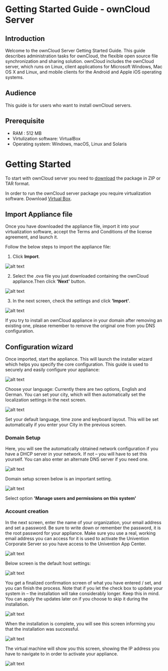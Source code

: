 # Getting Started Guide - ownCloud Server
## Introduction
Welcome to the ownCloud Server Getting Started Guide. This guide describes administration tasks for ownCloud, the flexible open source file synchronization and sharing solution.  ownCloud includes the ownCloud server, which runs on Linux, client applications for Microsoft Windows, Mac OS X and Linux, and mobile clients for the Android and
Apple iOS operating systems.


## Audience
This guide is for users who want to install ownCloud servers. 

## Prerequisite
- RAM : 512 MB
- Virtulization software: VirtualBox
- Operating system: Windows, macOS, Linux and Solaris





# Getting Started
To start with ownCloud server you need to [download](https://owncloud.com/download-server/) the package in ZIP or TAR format. 

In order to run the ownCloud server package you require virtualization software. 
Download [Virtual Box](https://owncloud.com/download-server/).


## Import Appliance file
Once you have downloaded the appliance file, import it into your virtualization software, accept the Terms and Conditions of the license agreement, and launch it. 

Follow the below steps to import the appliance file:

1. Click **Import**.

![alt text](https://github.com/chinmayudand/Practice-sample/blob/main/2020-12-14%2021_11_38-Oracle%20VM%20VirtualBox%20Manager.png)

2. Select the .ova file you just downloaded containing the ownCloud appliance.Then click **'Next'** button.

![alt text](https://github.com/chinmayudand/Practice-sample/blob/main/2020-12-14%2021_17_57-20200904-owncloud-appliance_installation_guide-v2_0_EN.pdf.png)

3. In the next screen, check the settings and click **'Import'**.

![alt text](https://github.com/chinmayudand/Practice-sample/blob/main/2020-12-14%2021_29_30-Editing%20Practice-sample_README.md%20at%20main%20%C2%B7%20chinmayudand_Practice-sample.png)

If you try to install an ownCloud appliance in your domain after removing an existing one, please remember to remove the original one from you DNS configuration. 


## Configuration wizard
Once imported, start the appliance. This will launch the installer wizard which helps you specify the core configuration. This guide is used to securely and easily configure your appliance:

![alt text](https://github.com/chinmayudand/Practice-sample/blob/main/2020-12-14%2022_22_00-20200904-owncloud-appliance_installation_guide-v2_0_EN.pdf.png)

Choose your language: Currently there are two options, English and German. You can set your city, which will then automatically set the localization settings in the next screen.


![alt text](https://github.com/chinmayudand/Practice-sample/blob/main/2020-12-14%2022_25_14-UCS%204.4-with-owncloud%20%5BRunning%5D%20-%20Oracle%20VM%20VirtualBox.png)

Set your default language, time zone and keyboard layout. This will be set automatically if you enter your City in the previous screen.

### Domain Setup
Here, you will see the automatically obtained network configuration if you have a DHCP server in your network. If not – you will have to set this yourself. You can also enter an alternate DNS server if you need one.

![alt text](https://github.com/chinmayudand/Practice-sample/blob/main/2020-12-14%2022_32_07-UCS%204.4-with-owncloud%20%5BRunning%5D%20-%20Oracle%20VM%20VirtualBox.png)

Domain setup screen below is an important setting.

![alt text](https://github.com/chinmayudand/Practice-sample/blob/main/2020-12-14%2022_37_10-Editing%20Practice-sample_README.md%20at%20main%20%C2%B7%20chinmayudand_Practice-sample.png)

Select option **'Manage users and permissions on this system'**

### Account creation

In the next screen, enter the name of your organization, your email address and set a password. Be sure to write down or remember the password, it is the root password for your appliance. Make sure you use a real, working email address you can access for it is used to activate the Univention Corporate Server so you have access to the Univention App Center.


![alt text](https://github.com/chinmayudand/Practice-sample/blob/main/2020-12-14%2022_40_04-Editing%20Practice-sample_README.md%20at%20main%20%C2%B7%20chinmayudand_Practice-sample.png)

Below screen is the default host settings:

![alt text](https://github.com/chinmayudand/Practice-sample/blob/main/2020-12-14%2022_45_24-Editing%20Practice-sample_README.md%20at%20main%20%C2%B7%20chinmayudand_Practice-sample.png)


You get a finalized confirmation screen of what you have entered / set, and you can finish the process. Note that if you let the check box to update your system in – the installation will take considerably longer. Keep this in mind. You can apply the updates later on if you choose to skip it during the installation.


![alt text](https://github.com/chinmayudand/Practice-sample/blob/main/2020-12-14%2022_51_07-20200904-owncloud-appliance_installation_guide-v2_0_EN.pdf.png)

When the installation is complete, you will see this screen informing you that the installation was successful.


![alt text](https://github.com/chinmayudand/Practice-sample/blob/main/2020-12-14%2022_54_19-20200904-owncloud-appliance_installation_guide-v2_0_EN.pdf.png)

The virtual machine will show you this screen, showing the IP address you have to navigate to in order to activate your appliance.

![alt text](https://github.com/chinmayudand/Practice-sample/blob/main/2020-12-14%2023_17_48-Editing%20Practice-sample_README.md%20at%20main%20%C2%B7%20chinmayudand_Practice-sample.png)


